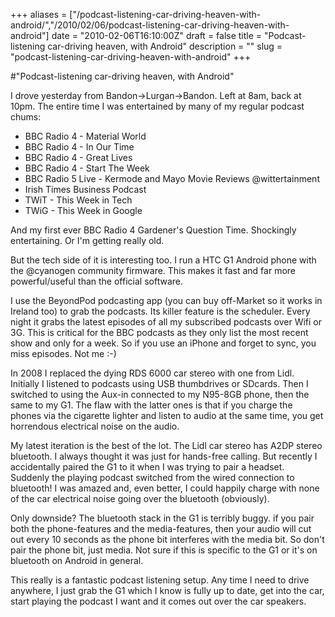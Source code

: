 +++
aliases = ["/podcast-listening-car-driving-heaven-with-android/","/2010/02/06/podcast-listening-car-driving-heaven-with-android"]
date = "2010-02-06T16:10:00Z"
draft = false
title = "Podcast-listening car-driving heaven, with Android"
description = ""
slug = "podcast-listening-car-driving-heaven-with-android"
+++

#"Podcast-listening car-driving heaven, with Android"


 <p>I drove yesterday from Bandon-&gt;Lurgan-&gt;Bandon. Left at 8am, back at 10pm. The entire time I was entertained by many of my regular podcast chums:<p /></p>
<ul>
<li>BBC Radio 4 - Material World</li>
<li>BBC Radio 4 - In Our Time</li>
<li>BBC Radio 4 - Great Lives</li>
<li>BBC Radio 4 - Start The Week</li>
<li>BBC Radio 5 Live - Kermode and Mayo Movie Reviews @wittertainment</li>
<li>Irish Times Business Podcast</li>
<li>TWiT - This Week in Tech</li>
<li> TWiG - This Week in Google</li>
</ul>
<p>And my first ever BBC Radio 4 Gardener's Question Time. Shockingly entertaining. Or I'm getting really old.<p />But the tech side of it is interesting too. I run a HTC G1 Android phone with the @cyanogen community firmware. This makes it fast and far more powerful/useful than the official software. <p /> I use the BeyondPod podcasting app (you can buy off-Market so it works in Ireland too) to grab the podcasts. Its killer feature is the scheduler. Every night it grabs the latest episodes of all my subscribed podcasts over Wifi or 3G. This is critical for the BBC podcasts as they only list the most recent show and only for a week. So if you use an iPhone and forget to sync, you miss episodes. Not me :-)<p /> In 2008 I replaced the dying RDS 6000 car stereo with one from Lidl. Initially I listened to podcasts using USB thumbdrives or SDcards. Then I switched to using the Aux-in connected to my N95-8GB phone, then the same to my G1. The flaw with the latter ones is that if you charge the phones via the cigarette lighter and listen to audio at the same time, you get horrendous electrical noise on the audio.<p /> My latest iteration is the best of the lot. The Lidl car stereo has A2DP stereo bluetooth. I always thought it was just for hands-free calling. But recently I accidentally paired the G1 to it when I was trying to pair a headset. Suddenly the playing podcast switched from the wired connection to bluetooth! I was amazed and, even better, I could happily charge with none of the car electrical noise going over the bluetooth (obviously).<p /> Only downside? The bluetooth stack in the G1 is terribly buggy. if you pair both the phone-features and the media-features, then your audio will cut out every 10 seconds as the phone bit interferes with the media bit. So don't pair the phone bit, just media. Not sure if this is specific to the G1 or it's on bluetooth on Android in general.<p /> This really is a fantastic podcast listening setup. Any time I need to drive anywhere, I just grab the G1 which I know is fully up to date, get into the car, start playing the podcast I want and it comes out over the car speakers.</p>
 